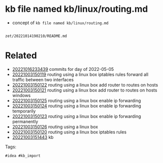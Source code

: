 # kb file named kb/linux/routing.md

- concept of `kb file named kb/linux/routing.md`

```
```

` zet/20221014190210/README.md `

# Related

- [20221016233439](/zet/20221016233439/README.md) commits for day of 2022-05-05
- [20221003150119](/zet/20221003150119/README.md) routing using a linux box iptables rules forward all traffic between two interfaces
- [20221003150122](/zet/20221003150122/README.md) routing using a linux box add router to routes on hosts
- [20221003150121](/zet/20221003150121/README.md) routing using a linux box add router to routes on hosts windows
- [20221003150125](/zet/20221003150125/README.md) routing using a linux box enable ip forwarding
- [20221003150124](/zet/20221003150124/README.md) routing using a linux box enable ip forwarding temporarily
- [20221003150123](/zet/20221003150123/README.md) routing using a linux box enable ip forwarding permanently
- [20221003150126](/zet/20221003150126/README.md) routing using a linux box
- [20221003150120](/zet/20221003150120/README.md) routing using a linux box iptables rules
- [20221003151443](/zet/20221003151443/README.md) kb

Tags:

    #idea #kb_import
